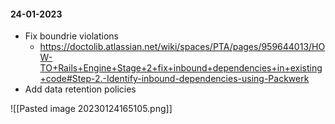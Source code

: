 #### 24-01-2023

- Fix boundrie violations
	- https://doctolib.atlassian.net/wiki/spaces/PTA/pages/959644013/HOW-TO+Rails+Engine+Stage+2+fix+inbound+dependencies+in+existing+code#Step-2.-Identify-inbound-dependencies-using-Packwerk
- Add data retention policies

![[Pasted image 20230124165105.png]]